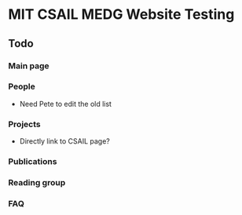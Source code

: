 # MIT CSAIL MEDG Website Testing

## Todo

### Main page

### People

- Need Pete to edit the old list

### Projects

- Directly link to CSAIL page?

### Publications

### Reading group

### FAQ
